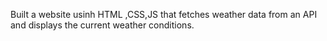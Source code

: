 Built a website usinh HTML ,CSS,JS that fetches weather data from an API and displays the current weather conditions.

